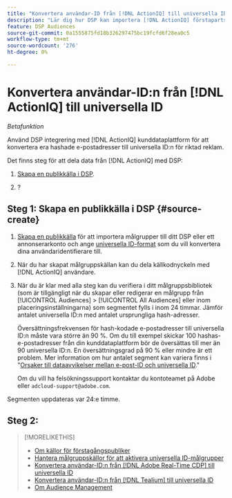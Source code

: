 ```yaml
---
title: "Konvertera användar-ID från [!DNL ActionIQ] till universella ID"
description: "Lär dig hur DSP kan importera [!DNL ActionIQ] förstapartssegment."
feature: DSP Audiences
source-git-commit: 0a1555875fd18b326297475bc19fcfd6f28ea0c5
workflow-type: tm+mt
source-wordcount: '276'
ht-degree: 0%

---
```


# Konvertera användar-ID:n från [!DNL ActionIQ] till universella ID

*Betafunktion*

Använd DSP integrering med [!DNL ActionIQ] kunddataplattform för att konvertera era hashade e-postadresser till universella ID:n för riktad reklam.

Det finns <!-- NN --> steg för att dela data från [!DNL ActionIQ] med DSP:

1. [Skapa en publikkälla i DSP](#source-create).

1. ?

## Steg 1: Skapa en publikkälla i DSP {#source-create}

1. [Skapa en publikkälla](source-manage.md) för att importera målgrupper till ditt DSP eller ett annonserarkonto och ange [universella ID-format](source-about.md) som du vill konvertera dina användaridentifierare till.

1. När du har skapat målgruppskällan kan du dela källkodnyckeln med [!DNL ActionIQ] användare.

1. När du är klar med alla steg kan du verifiera i ditt målgruppsbibliotek (som är tillgängligt när du skapar eller redigerar en målgrupp från [!UICONTROL Audiences] > [!UICONTROL All Audiences] eller inom placeringsinställningarna) som segmentet fylls i inom 24 timmar. Jämför antalet universella ID:n med antalet ursprungliga hash-adresser.

   Översättningsfrekvensen för hash-kodade e-postadresser till universella ID:n måste vara större än 90 %. Om du till exempel skickar 100 hashas-e-postadresser från din kunddataplattform bör de översättas till mer än 90 universella ID:n. En översättningsgrad på 90 % eller mindre är ett problem. Mer information om hur antalet segment kan variera finns i &quot;[Orsaker till dataavvikelser mellan e-post-ID och universella ID](#universal-ids-data-variances).&quot;

   Om du vill ha felsökningssupport kontaktar du kontoteamet på Adobe eller `adcloud-support@adobe.com`.

Segmenten uppdateras var 24:e timme.

## Steg 2:

>[!MORELIKETHIS]
>
>* [Om källor för förstagångspubliker](/help/dsp/audiences/sources/source-about.md)
>* [Hantera målgruppskällor för att aktivera universella ID-målgrupper](source-manage.md)
>* [Konvertera användar-ID:n från [!DNL Adobe Real-Time CDP] till universella ID](/help/dsp/audiences/sources/source-adobe-rtcdp.md)
>* [Konvertera användar-ID:n från [!DNL Tealium] till universella ID](/help/dsp/audiences/sources/source-tealium.md)
>* [Om Audience Management](/help/dsp/audiences/audience-about.md)

<!--
>* [Convert User IDs from [!DNL Optimizely] to Universal IDs](/help/dsp/audiences/sources/source-optimizely.md)
-->
